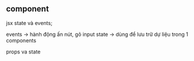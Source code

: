 ## component

jsx
state và events;

events -> hành động ấn nút, gõ input
state -> dùng để lưu trữ dự liệu trong 1 components

props va state
